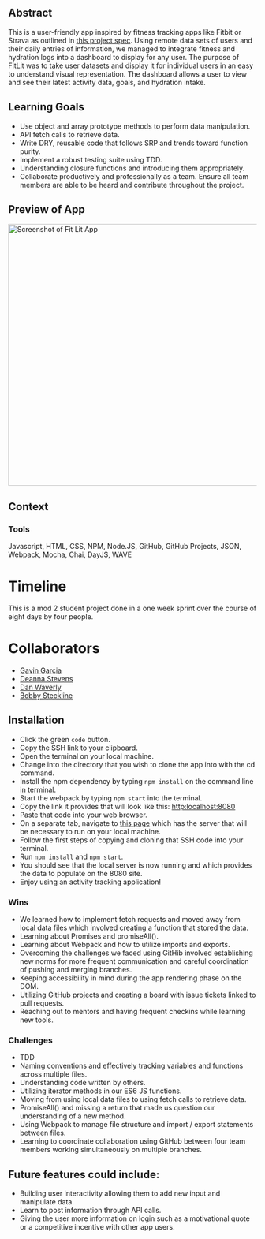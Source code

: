 ## Abstract


This is a user-friendly app inspired by fitness tracking apps like Fitbit or Strava as outlined in [this project spec](http://frontend.turing.io/projects/fitlit.html). Using remote data sets of users and their daily entries of information, we managed to integrate fitness and hydration logs into a dashboard to display for any user. The purpose of FitLit was to take user datasets and display it for individual users in an easy to understand visual representation. The dashboard allows a user to view and see their latest activity data, goals, and hydration intake.

## Learning Goals

- Use object and array prototype methods to perform data manipulation.
- API fetch calls to retrieve data.
- Write DRY, reusable code that follows SRP and trends toward function purity.
- Implement a robust testing suite using TDD.
- Understanding closure functions and introducing them appropriately.
- Collaborate productively and professionally as a team. Ensure all team members are able to be heard and contribute throughout the project.

## Preview of App
<img src="https://i.imgur.com/uN96sFM.png" width="1012" height="531" alt="Screenshot of Fit Lit App">

## Context
### Tools
Javascript, HTML, CSS, NPM, Node.JS, GitHub, GitHub Projects, JSON, Webpack, Mocha, Chai, DayJS, WAVE
# Timeline
This is a mod 2 student project done in a one week sprint over the course of eight days by four people. 
# Collaborators
- [Gavin Garcia](https://github.com/EGavinG)
- [Deanna Stevens](https://github.com/dsstevens)
- [Dan Waverly](https://github.com/wlavery22)
- [Bobby Steckline](https://github.com/rjsturing)

## Installation
- Click the green `code` button.
- Copy the SSH link to your clipboard.
- Open the terminal on your local machine.
- Change into the directory that you wish to clone the app into with the cd command.
- Install the npm dependency by typing `npm install` on the command line in terminal.
- Start the webpack by typing `npm start` into the terminal.
- Copy the link it provides that will look like this: [http:localhost:8080]() 
- Paste that code into your web browser.
- On a separate tab, navigate to [this page](https://github.com/turingschool-examples/fitlit-api) which has the server that will be necessary to run on your local machine. 
- Follow the first steps of copying and cloning that SSH code into your terminal.
- Run `npm install` and `npm start`.
- You should see that the local server is now running and which provides the data to populate on the 8080 site.
- Enjoy using an activity tracking application!

### Wins

- We learned how to implement fetch requests and moved away from local data files which involved creating a function that stored the data. 
- Learning about Promises and promiseAll().
- Learning about Webpack and how to utilize imports and exports.
- Overcoming the challenges we faced using GitHib involved establishing new norms for more frequent communication and careful coordination of pushing and merging branches.
- Keeping accessibility in mind during the app rendering phase on the DOM.
- Utilizing GitHub projects and creating a board with issue tickets linked to pull requests.
- Reaching out to mentors and having frequent checkins while learning new tools.

### Challenges
- TDD
- Naming conventions and effectively tracking variables and functions across multiple files.
- Understanding code written by others.
- Utilizing iterator methods in our ES6 JS functions.
- Moving from using local data files to using fetch calls to retrieve data.
- PromiseAll() and missing a return that made us question our understanding of a new method.
- Using Webpack to manage file structure and import / export statements between files.
- Learning to coordinate collaboration using GitHub between four team members working simultaneously on multiple branches.

## Future features could include:
- Building user interactivity allowing them to add new input and manipulate data.
- Learn to post information through API calls.
- Giving the user more information on login such as a motivational quote or a competitive incentive with other app users.

